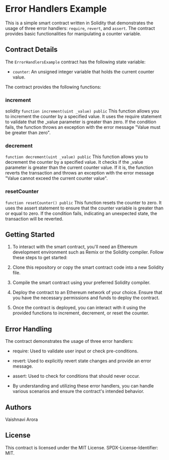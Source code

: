 # Error Handlers Example

This is a simple smart contract written in Solidity that demonstrates the usage of three error handlers: `require`, `revert`, and `assert`. The contract provides basic functionalities for manipulating a counter variable.

## Contract Details

The `ErrorHandlersExample` contract has the following state variable:

- `counter`: An unsigned integer variable that holds the current counter value.

The contract provides the following functions:

### increment

solidity
```function increment(uint _value) public```
This function allows you to increment the counter by a specified value. It uses the require statement to validate that the _value parameter is greater than zero. If the condition fails, the function throws an exception with the error message "Value must be greater than zero".


### decrement
```function decrement(uint _value) public```
This function allows you to decrement the counter by a specified value. It checks if the _value parameter is greater than the current counter value. If it is, the function reverts the transaction and throws an exception with the error message "Value cannot exceed the current counter value".

### resetCounter
```function resetCounter() public```
This function resets the counter to zero. It uses the assert statement to ensure that the counter variable is greater than or equal to zero. If the condition fails, indicating an unexpected state, the transaction will be reverted.

## Getting Started
1. To interact with the smart contract, you'll need an Ethereum development environment such as Remix or the Solidity compiler. Follow these steps to get started:

2. Clone this repository or copy the smart contract code into a new Solidity file.

3. Compile the smart contract using your preferred Solidity compiler.

4. Deploy the contract to an Ethereum network of your choice. Ensure that you have the necessary permissions and funds to deploy the contract.

5. Once the contract is deployed, you can interact with it using the provided functions to increment, decrement, or reset the counter.

## Error Handling
The contract demonstrates the usage of three error handlers:

* require: Used to validate user input or check pre-conditions.

+ revert: Used to explicitly revert state changes and provide an error message.

- assert: Used to check for conditions that should never occur.

* By understanding and utilizing these error handlers, you can handle various scenarios and ensure the contract's intended behavior.

## Authors
Vaishnavi Arora

## License
This contract is licensed under the MIT License. SPDX-License-Identifier: MIT.
